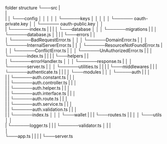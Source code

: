 folder structure
└───src
   |   
   |   
   |
   │
   └───config
   │   │
   │   │
   │   └──────keys
   │   │     │
   │   │     └────── oauth-private.key
   │   │     └────── oauth-public.key
   │   │    
   |   └──────index.ts
   |
   |
   |
   │
   └───database
   │  │
   │  └──────migrations
   |  |
   │  └──────database.js
   │
   |
   |
   |
   └───errors
   |  │  
   │  └──────BadRequestError.ts
   │  │
   │  └──────DomainError.ts
   |  │
   │  └──────InternalServerError.ts
   |  │
   │  └──────ResourceNotFoundError.ts
   |  │
   │  └──────ConflictError.ts
   |  │
   │  └──────UnAuthorizedError.ts
   |  |
   │  └──────index.ts
   |
   |
   |
   |
   └───helpers
   |  |   
   │  └──────errorHandler.ts
   │  │
   │  └──────response.ts
   |  │
   │  └──────server.ts
   |  │
   │  └──────utilities.ts
   |
   |
   |
   |
   └───middlewares
   |  |
   |  └──────authenticate.ts
   |
   |
   |
   │
   └───modules
   |  │
   │  └─────auth
   |  |     │  
   |  |     └──────auth.constant.ts
   |  |     │  
   |  |     └──────auth.controller.ts
   |  |     │  
   |  |     └──────auth.helper.ts
   |  |     │  
   |  |     └──────auth.interface.ts
   |  |     │  
   |  |     └──────auth.route.ts
   |  |     │  
   |  |     └──────auth.service.ts
   |  |     │  
   |  |     └──────auth.validation.ts
   |  |     │  
   |  |     └──────index.ts
   │  │
   │  └───wallet
   |  |
   |  └───routes.ts
   |
   |
   │
   │
   └───utils
   │   │    
   |   └──────logger.ts
   |   |
   |   └──────validator.ts
   │
   |
   |  
   │  
   └───app.ts
   |
   |
   |
   |
   └───server.ts
